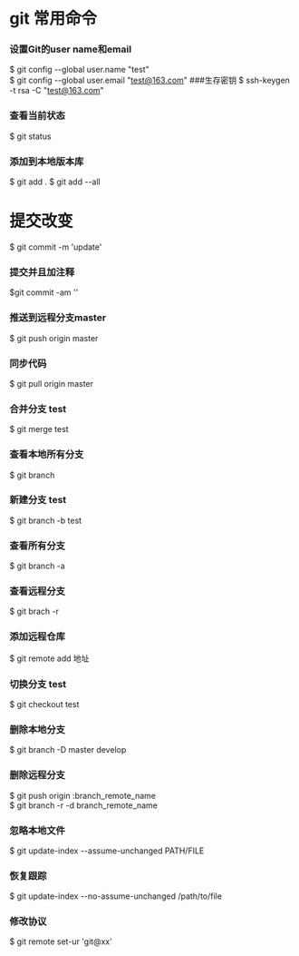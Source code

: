 # git 常用命令

### 设置Git的user name和email
$ git config --global user.name "test" <br>
$ git config --global user.email "test@163.com"
###生存密钥
$ ssh-keygen -t rsa -C "test@163.com"
### 查看当前状态 
$ git status 
### 添加到本地版本库
$ git add .
$ git add --all
# 提交改变
$ git commit -m 'update'
### 提交并且加注释 
$git commit -am ''
### 推送到远程分支master
$ git push origin master
### 同步代码
$ git pull origin master
### 合并分支 test
$ git merge test
### 查看本地所有分支
$ git branch
### 新建分支 test
$ git branch -b test
### 查看所有分支
$ git branch -a
### 查看远程分支
$ git brach -r
### 添加远程仓库
$ git remote add 地址
### 切换分支 test
$ git checkout test
### 删除本地分支
$ git branch -D master develop 
### 删除远程分支
$ git push origin :branch_remote_name <br>
$ git branch -r -d branch_remote_name
### 忽略本地文件
$ git update-index --assume-unchanged PATH/FILE 
### 恢复跟踪
$ git update-index --no-assume-unchanged /path/to/file 

### 修改协议
$ git remote set-ur 'git@xx'
